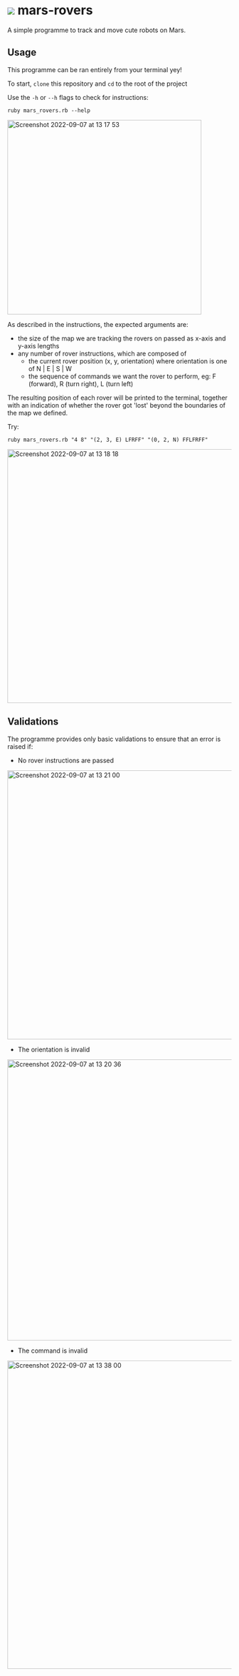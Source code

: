 # <img heigh="50px" src="https://user-images.githubusercontent.com/60197762/188876123-a187cc6d-beb0-48c1-892e-fa7700fa2317.gif" /> mars-rovers

A simple programme to track and move cute robots on Mars.

## Usage

This programme can be ran entirely from your terminal yey!

To start, `clone` this repository and `cd` to the root of the project 

Use the `-h` or `--h` flags to check for instructions:
```
ruby mars_rovers.rb --help
```
<img width="436" alt="Screenshot 2022-09-07 at 13 17 53" src="https://user-images.githubusercontent.com/60197762/188877063-10856614-31f6-4a6c-bf4a-222e05e0f001.png">

As described in the instructions, the expected arguments are:
- the size of the map we are tracking the rovers on passed as x-axis and y-axis lengths
- any number of rover instructions, which are composed of
  - the current rover position (x, y, orientation) where orientation is one of N | E | S | W
  - the sequence of commands we want the rover to perform, eg: F (forward), R (turn right), L (turn left)

The resulting position of each rover will be printed to the terminal, together with an indication of whether the rover got 'lost' beyond the boundaries of the map we defined.

Try:
```
ruby mars_rovers.rb "4 8" "(2, 3, E) LFRFF" "(0, 2, N) FFLFRFF"
```
<img width="569" alt="Screenshot 2022-09-07 at 13 18 18" src="https://user-images.githubusercontent.com/60197762/188877016-6ce9ffc2-8461-4215-92af-6abcdcca4e4c.png">


## Validations

The programme provides only basic validations to ensure that an error is raised if:

- No rover instructions are passed
<img width="603" alt="Screenshot 2022-09-07 at 13 21 00" src="https://user-images.githubusercontent.com/60197762/188876969-f107bad5-741c-4a8c-9f10-d08e3cedd0f7.png">

- The orientation is invalid
<img width="630" alt="Screenshot 2022-09-07 at 13 20 36" src="https://user-images.githubusercontent.com/60197762/188876979-8aaef5bd-0915-4c90-a7d5-f8abfd5de56a.png">

- The command is invalid
<img width="691" alt="Screenshot 2022-09-07 at 13 38 00" src="https://user-images.githubusercontent.com/60197762/188880482-7dc9af47-61a9-4ba3-bab6-b6c36fd00c69.png">




